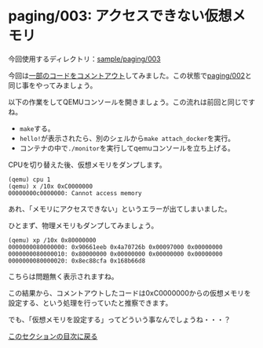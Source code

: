 paging/003: アクセスできない仮想メモリ
==========================

今回使用するディレクトリ：[sample/paging/003](https://github.com/PFLab-OS/Toshokan/tree/master/sample/paging/003)

今回は[一部のコードをコメントアウト](https://github.com/PFLab-OS/Toshokan/blob/master/sample/paging/003/friend.cc#L56-58)してみました。この状態で[paging/002](002.md)と同じ事をやってみましょう。

以下の作業をしてQEMUコンソールを開きましょう。この流れは前回と同じですね。

* `make`する。
* `hello!`が表示されたら、別のシェルから`make attach_docker`を実行。
* コンテナの中で`./monitor`を実行してqemuコンソールを立ち上げる。

CPUを切り替えた後、仮想メモリをダンプします。

```
(qemu) cpu 1
(qemu) x /10x 0xC0000000
00000000c0000000: Cannot access memory
```

あれ、「メモリにアクセスできない」というエラーが出てしまいました。

ひとまず、物理メモリもダンプしてみましょう。

```
(qemu) xp /10x 0x80000000
0000000080000000: 0x90661eeb 0x4a70726b 0x00097000 0x00000000
0000000080000010: 0x80000000 0x00000000 0x00000000 0x00000000
0000000080000020: 0x8ec88cfa 0x168b66d8
```

こちらは問題無く表示されますね。

この結果から、コメントアウトしたコードは0xC0000000からの仮想メモリを設定する、という処理を行っていたと推察できます。

でも、「仮想メモリを設定する」ってどういう事なんでしょうね・・・？

[このセクションの目次に戻る](index.md)
